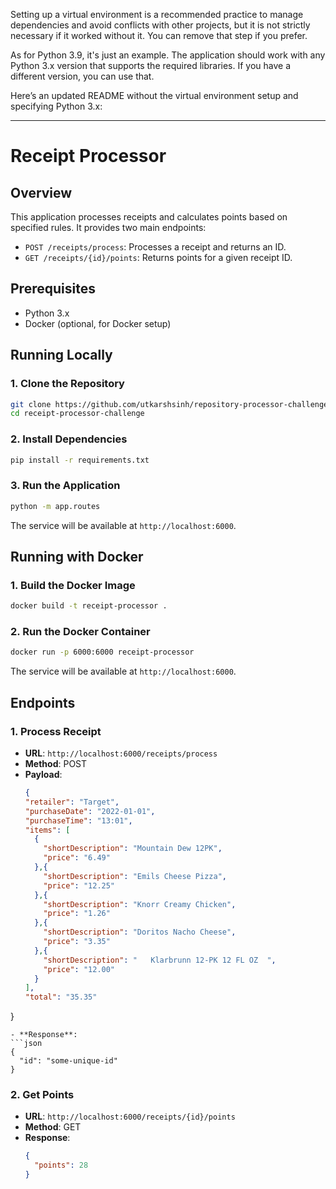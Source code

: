 Setting up a virtual environment is a recommended practice to manage dependencies and avoid conflicts with other projects, but it is not strictly necessary if it worked without it. You can remove that step if you prefer.

As for Python 3.9, it's just an example. The application should work with any Python 3.x version that supports the required libraries. If you have a different version, you can use that.

Here’s an updated README without the virtual environment setup and specifying Python 3.x:

---

# Receipt Processor

## Overview
This application processes receipts and calculates points based on specified rules. It provides two main endpoints:
- `POST /receipts/process`: Processes a receipt and returns an ID.
- `GET /receipts/{id}/points`: Returns points for a given receipt ID.

## Prerequisites
- Python 3.x
- Docker (optional, for Docker setup)

## Running Locally

### 1. Clone the Repository
```sh
git clone https://github.com/utkarshsinh/repository-processor-challenge.git
cd receipt-processor-challenge
```

### 2. Install Dependencies
```sh
pip install -r requirements.txt
```

### 3. Run the Application
```sh
python -m app.routes
```

The service will be available at `http://localhost:6000`.

## Running with Docker

### 1. Build the Docker Image
```sh
docker build -t receipt-processor .
```

### 2. Run the Docker Container
```sh
docker run -p 6000:6000 receipt-processor
```

The service will be available at `http://localhost:6000`.

## Endpoints

### 1. Process Receipt
- **URL**: `http://localhost:6000/receipts/process`
- **Method**: POST
- **Payload**:
  ```json
  {
  "retailer": "Target",
  "purchaseDate": "2022-01-01",
  "purchaseTime": "13:01",
  "items": [
    {
      "shortDescription": "Mountain Dew 12PK",
      "price": "6.49"
    },{
      "shortDescription": "Emils Cheese Pizza",
      "price": "12.25"
    },{
      "shortDescription": "Knorr Creamy Chicken",
      "price": "1.26"
    },{
      "shortDescription": "Doritos Nacho Cheese",
      "price": "3.35"
    },{
      "shortDescription": "   Klarbrunn 12-PK 12 FL OZ  ",
      "price": "12.00"
    }
  ],
  "total": "35.35"
}
  ```
- **Response**:
  ```json
  {
    "id": "some-unique-id"
  }
  ```

### 2. Get Points
- **URL**: `http://localhost:6000/receipts/{id}/points`
- **Method**: GET
- **Response**:
  ```json
  {
    "points": 28
  }
  ```
